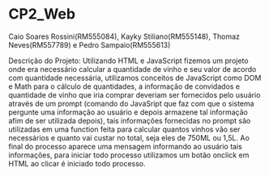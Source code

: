 # CP2_Web
Caio Soares Rossini(RM555084), Kayky Stiliano(RM555148), Thomaz Neves(RM557789) e Pedro Sampaio(RM555613)

Descrição do Projeto: Utilizando HTML e JavaScript fizemos um projeto onde era necessário calcular a quantidade de vinho e seu valor de acordo com quantidade necessária, utilizamos conceitos de JavaScript como DOM e Math para o cálculo de quantidades, a informação de convidados e quantidade de vinho que iria comprar deveriam ser fornecidos pelo usuário através de um prompt (comando do JavaSript que faz com que o sistema pergunte uma informação ao usuário e depois armazene tal informação afim de ser utilizada depois), tais informações fornecidas no prompt são utilizadas em uma function feita para calcular quantos vinhos vão ser necessários e quanto vai custar no total, seja eles de 750ML ou 1,5L. Ao final do processo aparece uma mensagem informando ao usuário tais informações, para iniciar todo processo utilizamos um botão onclick em HTML ao clicar é iniciado todo processo.
